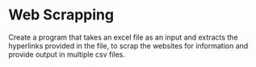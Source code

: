 # Web Scrapping

Create a program that takes an excel file as an input and extracts the hyperlinks provided in the file, to scrap the websites for information and provide output in multiple csv files.
